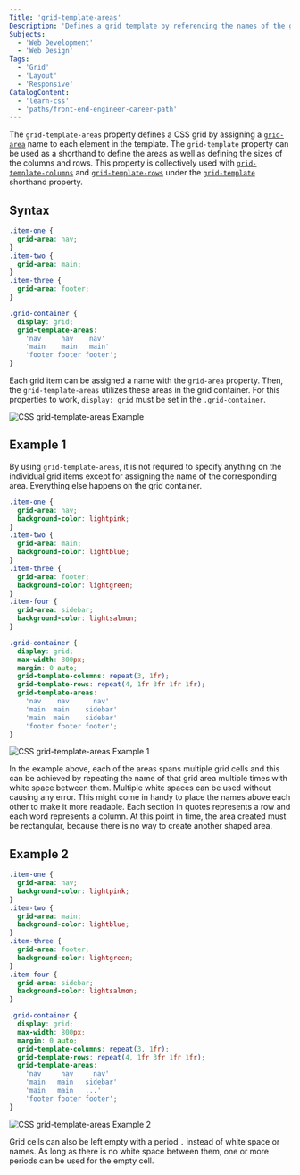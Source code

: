```yaml
---
Title: 'grid-template-areas'
Description: 'Defines a grid template by referencing the names of the grid areas.'
Subjects:
  - 'Web Development'
  - 'Web Design'
Tags:
  - 'Grid'
  - 'Layout'
  - 'Responsive'
CatalogContent:
  - 'learn-css'
  - 'paths/front-end-engineer-career-path'
---
```


The `grid-template-areas` property defines a CSS grid by assigning a [`grid-area`](https://www.codecademy.com/resources/docs/css/grids/grid-area) name to each element in the template. The `grid-template` property can be used as a shorthand to define the areas as well as defining the sizes of the columns and rows.
This property is collectively used with [`grid-template-columns`](https://www.codecademy.com/resources/docs/css/grids/grid-template-columns) and [`grid-template-rows`](https://www.codecademy.com/resources/docs/css/grids/grid-template-rows) under the [`grid-template`](https://www.codecademy.com/resources/docs/css/grids/grid-template) shorthand property.

## Syntax

```css
.item-one {
  grid-area: nav;
}
.item-two {
  grid-area: main;
}
.item-three {
  grid-area: footer;
}

.grid-container {
  display: grid;
  grid-template-areas:
    'nav     nav    nav'
    'main    main   main'
    'footer footer footer';
}
```

Each grid item can be assigned a name with the `grid-area` property. Then, the `grid-template-areas` utilizes these areas in the grid container. For this properties to work, `display: grid` must be set in the `.grid-container`.

![CSS grid-template-areas Example](https://raw.githubusercontent.com/Codecademy/docs/main/media/grid-template-area.png)

## Example 1

By using `grid-template-areas`, it is not required to specify anything on the individual grid items except for assigning the name of the corresponding area. Everything else happens on the grid container.

```css
.item-one {
  grid-area: nav;
  background-color: lightpink;
}
.item-two {
  grid-area: main;
  background-color: lightblue;
}
.item-three {
  grid-area: footer;
  background-color: lightgreen;
}
.item-four {
  grid-area: sidebar;
  background-color: lightsalmon;
}

.grid-container {
  display: grid;
  max-width: 800px;
  margin: 0 auto;
  grid-template-columns: repeat(3, 1fr);
  grid-template-rows: repeat(4, 1fr 3fr 1fr 1fr);
  grid-template-areas:
    'nav    nav      nav'
    'main  main    sidebar'
    'main  main    sidebar'
    'footer footer footer';
}
```

![CSS grid-template-areas Example 1](https://raw.githubusercontent.com/Codecademy/docs/main/media/grid-template-area-example-1.png)

In the example above, each of the areas spans multiple grid cells and this can be achieved by repeating the name of that grid area multiple times with white space between them. Multiple white spaces can be used without causing any error. This might come in handy to place the names above each other to make it more readable. Each section in quotes represents a row and each word represents a column. At this point in time, the area created must be rectangular, because there is no way to create another shaped area.

## Example 2

```css
.item-one {
  grid-area: nav;
  background-color: lightpink;
}
.item-two {
  grid-area: main;
  background-color: lightblue;
}
.item-three {
  grid-area: footer;
  background-color: lightgreen;
}
.item-four {
  grid-area: sidebar;
  background-color: lightsalmon;
}

.grid-container {
  display: grid;
  max-width: 800px;
  margin: 0 auto;
  grid-template-columns: repeat(3, 1fr);
  grid-template-rows: repeat(4, 1fr 3fr 1fr 1fr);
  grid-template-areas:
    'nav     nav     nav'
    'main   main   sidebar'
    'main   main   ...'
    'footer footer footer';
}
```

![CSS grid-template-areas Example 2](https://raw.githubusercontent.com/Codecademy/docs/main/media/grid-template-area-example-2.png)

Grid cells can also be left empty with a period `.` instead of white space or names. As long as there is no white space between them, one or more periods can be used for the empty cell.
